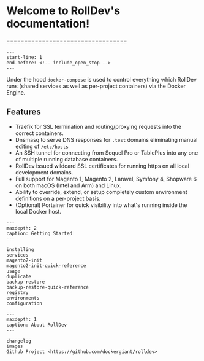 # Welcome to RollDev's documentation!
==================================

```{include} ../README.md
---
start-line: 1
end-before: <!-- include_open_stop -->
---
```

Under the hood `docker-compose` is used to control everything which RollDev runs (shared services as well as per-project containers) via the Docker Engine.

## Features

* Traefik for SSL termination and routing/proxying requests into the correct containers.
* Dnsmasq to serve DNS responses for `.test` domains eliminating manual editing of `/etc/hosts`
* An SSH tunnel for connecting from Sequel Pro or TablePlus into any one of multiple running database containers.
* RollDev issued wildcard SSL certificates for running https on all local development domains.
* Full support for Magento 1, Magento 2, Laravel, Symfony 4, Shopware 6 on both macOS (Intel and Arm) and Linux.
* Ability to override, extend, or setup completely custom environment definitions on a per-project basis.
* (Optional) Portainer for quick visibility into what's running inside the local Docker host.

```{toctree}
---
maxdepth: 2
caption: Getting Started
---

installing
services
magento2-init
magento2-init-quick-reference
usage
duplicate
backup-restore
backup-restore-quick-reference
registry
environments
configuration
```

```{toctree}
---
maxdepth: 1
caption: About RollDev
---

changelog
images
Github Project <https://github.com/dockergiant/rolldev>
```
